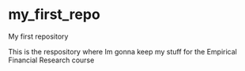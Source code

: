 # my_first_repo
My first repository

This is the respository where Im gonna keep my stuff for the Empirical Financial Research course
